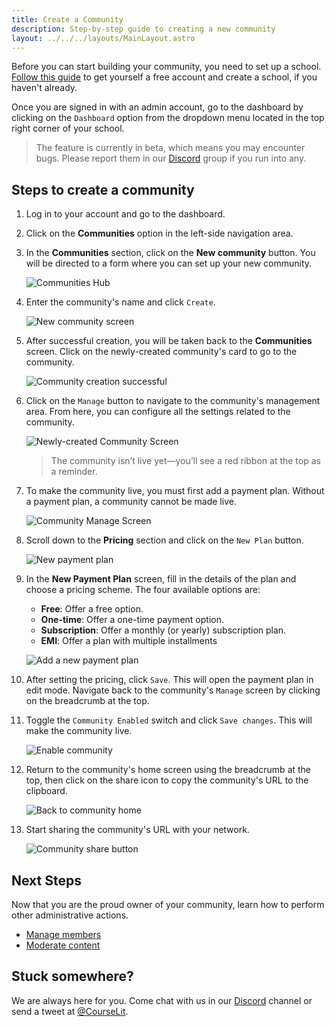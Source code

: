 ```yaml
---
title: Create a Community
description: Step-by-step guide to creating a new community
layout: ../../../layouts/MainLayout.astro
---
```


Before you can start building your community, you need to set up a school. [Follow this guide](/en/schools/create) to get yourself a free account and create a school, if you haven't already.

Once you are signed in with an admin account, go to the dashboard by clicking on the `Dashboard` option from the dropdown menu located in the top right corner of your school.

> The feature is currently in beta, which means you may encounter bugs. Please report them in our <a href="https://discord.com/invite/GR4bQsN" target="_blank">Discord</a> group if you run into any.

## Steps to create a community

1. Log in to your account and go to the dashboard.
2. Click on the **Communities** option in the left-side navigation area.
3. In the **Communities** section, click on the **New community** button. You will be directed to a form where you can set up your new community.

    ![Communities Hub](/assets/communities/communities-hub.png)

4. Enter the community's name and click `Create`.

    ![New community screen](/assets/communities/new-community-screen.png)

5. After successful creation, you will be taken back to the **Communities** screen. Click on the newly-created community's card to go to the community.

    ![Community creation successful](/assets/communities/after-community-creation.png)

6. Click on the `Manage` button to navigate to the community's management area. From here, you can configure all the settings related to the community.

    ![Newly-created Community Screen](/assets/communities/fresh-community-screen.png)

    > The community isn’t live yet—you’ll see a red ribbon at the top as a reminder.

7. To make the community live, you must first add a payment plan. Without a payment plan, a community cannot be made live.

    ![Community Manage Screen](/assets/communities/community-manage-screen.jpeg)

8. Scroll down to the **Pricing** section and click on the `New Plan` button.

    ![New payment plan](/assets/communities/new-payment-plan-new.png)

9. In the **New Payment Plan** screen, fill in the details of the plan and choose a pricing scheme. The four available options are:

    - **Free**: Offer a free option.
    - **One-time**: Offer a one-time payment option.
    - **Subscription**: Offer a monthly (or yearly) subscription plan.
    - **EMI**: Offer a plan with multiple installments

    ![Add a new payment plan](/assets/payment-plans/payment-plans-list-empty.jpg)

10. After setting the pricing, click `Save`. This will open the payment plan in edit mode. Navigate back to the community's `Manage` screen by clicking on the breadcrumb at the top.
11. Toggle the `Community Enabled` switch and click `Save changes`. This will make the community live.

    ![Enable community](/assets/communities/enable-community.png)

12. Return to the community's home screen using the breadcrumb at the top, then click on the share icon to copy the community's URL to the clipboard.

    ![Back to community home](/assets/communities/back-to-community-navigation.png)

13. Start sharing the community's URL with your network.

    ![Community share button](/assets/communities/community-share-button.png)

## Next Steps

Now that you are the proud owner of your community, learn how to perform other administrative actions.

- [Manage members](/en/communities/manage-members)
- [Moderate content](/en/communities/manage-reported-content)

## Stuck somewhere?

We are always here for you. Come chat with us in our <a href="https://discord.com/invite/GR4bQsN" target="_blank">Discord</a> channel or send a tweet at <a href="https://twitter.com/courselit" target="_blank">@CourseLit</a>.

